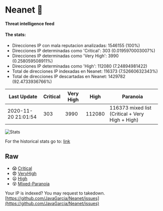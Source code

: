 # Neanet :hocho:
#### Threat intelligence feed
#### The stats:

- Direcciones IP con mala reputacion analizadas: 1546155 (100%)
- Direcciones IP determinadas como 'Critical':  303 (0.0195970003007%)
- Direcciones IP determinadas como 'Very High':  3990 (0.258059508911%)
- Direcciones IP determinadas como 'High':  112080 (7.24894981422)
- Total de direcciones IP indexadas en Neanet:  116373 (7.52660632343%)
- Total de direcciones IP descartadas en Neanet:  1429782 (92.4733936766%)

| Last Update | Critical | Very High | High | Paranoia |
| --- | --- | --- | --- | --- |
| 2020-11-20 21:01:54 | 303 | 3990 | 112080 | 116373 mixed list (Critical + Very High + High)|

![Stats](https://docs.google.com/spreadsheets/d/e/2PACX-1vSnaNMIXVabIpDJjufMlzH7poXnshF3mgd8Is1g9ytUEzVsP5my4Trn8f-xkoLLQ38xpL3HtmUexLo6/pubchart?oid=501124687&format=image)

For the historical stats go to: [link](/stats.csv)
## Raw
- :scream: [Critical](https://raw.githubusercontent.com/JavaGarcia/Neanet/master/blacklists/neanet_critical.txt)
- :fearful: [VeryHigh](https://raw.githubusercontent.com/JavaGarcia/Neanet/master/blacklists/neanet_veryHigh.txtt)
- :frowning: [High](https://raw.githubusercontent.com/JavaGarcia/Neanet/master/blacklists/neanet_high.txt)
- :dizzy_face: [Mixed-Paranoia](https://raw.githubusercontent.com/JavaGarcia/Neanet/master/blacklists/neanet_all.txt)


Your IP is indexed? You may request to takedown. [https://github.com/JavaGarcia/Neanet/issues](https://github.com/JavaGarcia/Neanet/issues)















































































































































































































































































































































































































































































































































































































































































































































































































































































































































































































































































































































































































































































































































































































































































































































































































































































































































































































































































































































































































































































































































































































































































































































































